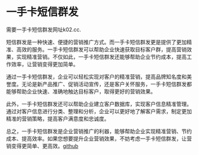 # 一手卡短信群发

需要一手卡短信群发网址k02.cc.

短信群发是一种快速、便捷的营销推广方式。而一手卡短信群发更是提供了更加精准、高效的服务。一手卡短信群发可以帮助企业快速获取目标客户群，提高营销效果，实现精准营销。不仅如此，一手卡短信群发还能够帮助企业节约成本，提高工作效率，让营销变得更加简单。

通过一手卡短信群发，企业可以轻松实现对客户的精准营销，提高品牌知名度和美誉度。无论是新产品推广、促销活动宣传，还是客户关怀服务，一手卡短信群发都能够帮助企业快速、准确地触达目标客户，取得更好的营销效果。

此外，一手卡短信群发还可以帮助企业建立客户数据库，实现客户信息精准管理。通过对客户信息进行分类、整理和分析，企业可以更好地了解客户需求，制定更加精准的营销策略，提高客户满意度和忠诚度。

总之，一手卡短信群发是企业营销推广的利器，能够帮助企业实现精准营销、节约成本、提高效率。如果您想要提升企业营销效果，不妨考虑一手卡短信群发，让营销变得更简单、更高效。[github](https://github.com)